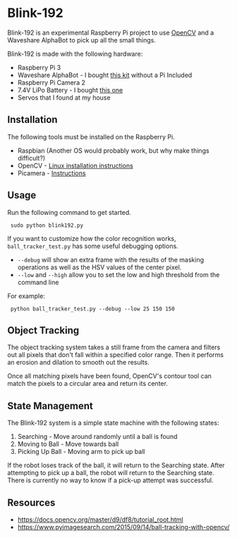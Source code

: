# Blink-192 #
Blink-192 is an experimental Raspberry Pi project to use [OpenCV](https://opencv.org/) and a Waveshare AlphaBot to pick up all the small things. 


Blink-192 is made with the following hardware:
* Raspberry Pi 3
* Waveshare AlphaBot - I bought [this kit](https://www.amazon.com/gp/product/B01N1JWFKZ/ref=oh_aui_detailpage_o09_s00?ie=UTF8&psc=1) without a Pi Included
* Raspberry Pi Camera 2
* 7.4V LiPo Battery - I bought [this one](https://www.amazon.com/gp/product/B06Y2M2J7D/ref=oh_aui_detailpage_o03_s01?ie=UTF8&psc=1)
* Servos that I found at my house

## Installation ##
The following tools must be installed on the Raspberry Pi.
* Raspbian (Another OS would probably work, but why make things difficult?)
* OpenCV - [Linux installation instructions](https://docs.opencv.org/master/d7/d9f/tutorial_linux_install.html)
* Picamera - [Instructions](https://picamera.readthedocs.io/en/release-1.13/install.html)

## Usage ##

Run the following command to get started.

``` sudo python blink192.py```

If you want to customize how the color recognition works, `ball_tracker_test.py` has some useful debugging options.

* `--debug` will show an extra frame with the results of the masking operations as well as the HSV values of the center pixel.
* `--low` and `--high` allow you to set the low and high threshold from the command line

For example:

``` python ball_tracker_test.py --debug --low 25 150 150```


## Object Tracking ##
The object tracking system takes a still frame from the camera and filters out all pixels that don't fall within a 
specified color range. Then it performs an erosion and dilation to smooth out the results. 

Once all matching pixels have been found, OpenCV's contour tool can match the pixels to a circular area and return its center.

## State Management ##
The Blink-192 system is a simple state machine with the following states:
1. Searching - Move around randomly until a ball is found
2. Moving to Ball - Move towards ball
3. Picking Up Ball - Moving arm to pick up ball

If the robot loses track of the ball, it will return to the Searching state. After attempting to pick up a ball, the 
robot will return to the Searching state. There is currently no way to know if a pick-up attempt was successful.

## Resources ##
* https://docs.opencv.org/master/d9/df8/tutorial_root.html
* https://www.pyimagesearch.com/2015/09/14/ball-tracking-with-opencv/